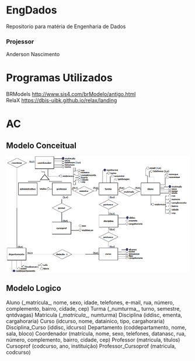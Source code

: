 # EngDados  
Repositorio para matéria de Engenharia de Dados
### Projessor  
Anderson Nascimento
# Programas Utilizados  
BRModels  http://www.sis4.com/brModelo/antigo.html  
RelaX https://dbis-uibk.github.io/relax/landing  
# AC
## Modelo Conceitual
[![Modelo Conceitual](./AC/print-modeloconceitual_AC.png)](./AC/print-modeloconceitual_AC.png)  
## Modelo Logico  
Aluno (\_matrícula\_, nome, sexo, idade, telefones, e-mail, rua, número, complemento, bairro, cidade, cep)
Turma (\_numturma\_, turno, semestre, qntdvagas)
Matricula (\_*matrícula*\_, numturma)
Disciplina (iddisc, ementa, cargahoraria)
Curso (idcurso, nome, datainico, tipo, cargahoraria)
Disciplina_Curso (iddisc, idcurso)
Departamento (coddepartamento, nome, sala, bloco)
Coordenador (matrícula, nome, sexo, telefones, datanasc, rua, número, complemento, bairro, cidade, cep)
Professor (matrícula, títulos)
Cursoprof (codcurso, ano, instituição)
Professor_Cursoprof (matricula, codcurso)



